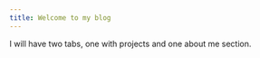 ```yaml
---
title: Welcome to my blog
---
```

I will have two tabs, one with projects and one about me section.
